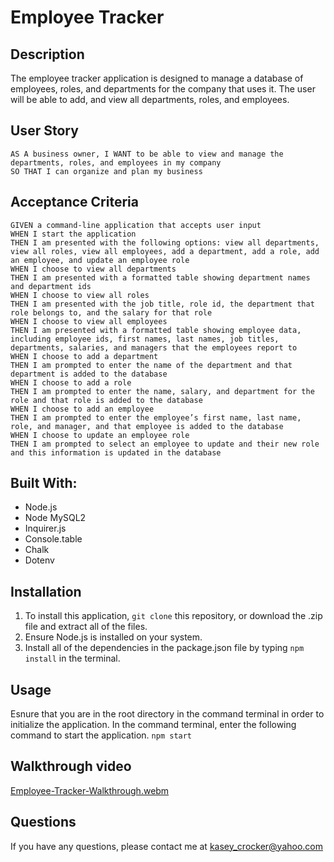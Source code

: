 # Employee Tracker

## Description
The employee tracker application is designed to manage a database of employees, roles, and departments for the company that uses it. The user will be able to add, and view all departments, roles, and employees.

## User Story
```
AS A business owner, I WANT to be able to view and manage the departments, roles, and employees in my company
SO THAT I can organize and plan my business
```

## Acceptance Criteria
```
GIVEN a command-line application that accepts user input
WHEN I start the application
THEN I am presented with the following options: view all departments, view all roles, view all employees, add a department, add a role, add an employee, and update an employee role
WHEN I choose to view all departments
THEN I am presented with a formatted table showing department names and department ids
WHEN I choose to view all roles
THEN I am presented with the job title, role id, the department that role belongs to, and the salary for that role
WHEN I choose to view all employees
THEN I am presented with a formatted table showing employee data, including employee ids, first names, last names, job titles, departments, salaries, and managers that the employees report to
WHEN I choose to add a department
THEN I am prompted to enter the name of the department and that department is added to the database
WHEN I choose to add a role
THEN I am prompted to enter the name, salary, and department for the role and that role is added to the database
WHEN I choose to add an employee
THEN I am prompted to enter the employee’s first name, last name, role, and manager, and that employee is added to the database
WHEN I choose to update an employee role
THEN I am prompted to select an employee to update and their new role and this information is updated in the database
```

## Built With:
  * Node.js
  * Node MySQL2
  * Inquirer.js
  * Console.table
  * Chalk
  * Dotenv
  
## Installation
  1. To install this application, ``` git clone ``` this repository, or download the .zip file and extract all of the files.
  2. Ensure Node.js is installed on your system.
  3. Install all of the dependencies in the package.json file by typing ``` npm install ``` in the terminal.
  
## Usage
Esnure that you are in the root directory in the command terminal in order to initialize the application.
In the command terminal, enter the following command to start the application.
``` npm start ```

## Walkthrough video
[Employee-Tracker-Walkthrough.webm](https://user-images.githubusercontent.com/106774932/199377170-b35f415a-f292-4cc4-9812-2a3413599181.webm)

## Questions
If you have any questions, please contact me at kasey_crocker@yahoo.com
